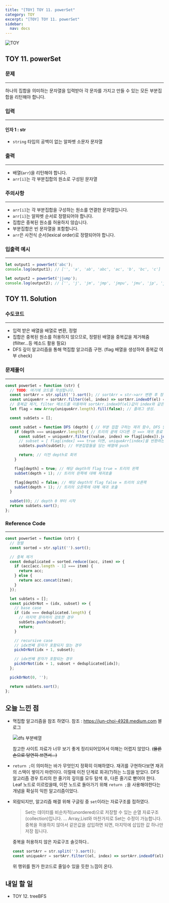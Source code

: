```yaml
---
title: "[TOY] TOY 11. powerSet"
category: TOY
excerpt: "[TOY] TOY 11. powerSet"
sidebar:
  nav: docs
---
```


![TOY](https://user-images.githubusercontent.com/83164003/131701318-f0ff36c4-1fcc-4f21-b978-18a9d8ec3386.jpg)
## TOY 11. powerSet
### 문제
---
하나의 집합을 의미하는 문자열을 입력받아 각 문자를 가지고 만들 수 있는 모든 부분집합을 리턴해야 합니다.



### 입력
---
#### 인자 1 : str
- `string` 타입의 공백이 없는 알파벳 소문자 문자열

### 출력
---
- 배열(`arr`)을 리턴해야 합니다.
- `arr[i]`는 각 부분집합의 원소로 구성된 문자열

### 주의사항
---
- `arr[i]`는 각 부분집합을 구성하는 원소를 연결한 문자열입니다.
- `arr[i]`는 알파벳 순서로 정렬되어야 합니다.
- 집합은 중복된 원소를 허용하지 않습니다.
- 부분집합은 빈 문자열을 포함합니다.
- `arr`은 사전식 순서(lexical order)로 정렬되어야 합니다.

### 입출력 예시
---
```javascript
let output1 = powerSet('abc');
console.log(output1); // ['', 'a', 'ab', 'abc', 'ac', 'b', 'bc', 'c']

let output2 = powerSet('jjump');
console.log(output2); // ['', 'j', 'jm', 'jmp', 'jmpu', 'jmu', 'jp', 'jpu', 'ju', 'm', 'mp', 'mpu', 'mu', 'p', 'pu', 'u']
```


## TOY 11. Solution
### 수도코드
---
- 입력 받은 배열을 배열로 변환, 정렬
- 집합은 중복된 원소를 허용하지 않으므로, 정렬된 배열을 중복값을 제거해줌 (flilter...등 메소드 활용 필요)
- DFS 깊이 알고리즘을 통해 멱집합 알고리즘 구현. (flag 배열을 생성하여 중복값 여부 check)

### 문제풀이
---
```javascript 
const powerSet = function (str) {
  // TODO: 여기에 코드를 작성합니다.
  const sortArr = str.split('').sort(); // sortArr = str->arr 변환 후 정렬한다.
  const uniqueArr = sortArr.filter((el, index) => sortArr.indexOf(el) === index) 
  // 중복값 제거, filter 메소드를 이용하여 sortArr.indexOf(el)값이 index와 같은 조건의 uniqe한 값들로 채운 배열을 선언.
  let flag = new Array(uniqueArr.length).fill(false); // 플래그 생성.

  const subSets = [];

  const subSet = function DFS (depth) { // 부분 집합 구하는 재귀 함수, DFS 알고리즘
    if (depth === uniqueArr.length) { // 트리의 끝에 다다른 것 ==> 재귀 종료 조건
      const subSet = uniqueArr.filter((value, index) => flag[index]).join(''); 
      // subset = [ flag[index] === true 이면, uniqueArr[index]을 반환하는 배열이 생성된다]
      subSets.push(subSet); // 부분집합들을 담는 배열에 push

      return; // 이전 depth로 회귀
    }

    flag[depth] = true; // 해당 depth의 flag true = 트리의 왼쪽
    subSet(depth + 1); // 트리의 왼쪽에 대해 재귀호출

    flag[depth] = false; // 해당 depth의 flag false = 트리의 오른쪽
    subSet(depth + 1); // 트리의 오른쪽에 대해 재귀 호출
  }
  
  subSet(0); // depth 0 부터 시작
  return subSets.sort();
};

```
### Reference Code
---
```javascript
const powerSet = function (str) {
  // 정렬
  const sorted = str.split('').sort();

  // 중복 제거
  const deduplicated = sorted.reduce((acc, item) => {
    if (acc[acc.length - 1] === item) {
      return acc;
    } else {
      return acc.concat(item);
    }
  });

  let subSets = [];
  const pickOrNot = (idx, subset) => {
    // base case
    if (idx === deduplicated.length) {
      // 마지막 문자까지 검토한 경우
      subSets.push(subset);
      return;
    }

    // recursive case
    // idx번째 문자가 포함되지 않는 경우
    pickOrNot(idx + 1, subset);

    // idx번째 문자가 포함되는 경우
    pickOrNot(idx + 1, subset + deduplicated[idx]);
  };

  pickOrNot(0, '');

  return subSets.sort();
};
```
## 오늘 느낀 점
- 멱집합 알고리즘을 참조 하였다. 참조 : <a href="https://jun-choi-4928.medium.com/javascript%EB%A1%9C-%EB%A9%B1%EC%A7%91%ED%95%A9-powerset-%EB%A6%AC%ED%84%B4%ED%95%98%EB%8A%94-%ED%95%A8%EC%88%98-%EA%B5%AC%ED%98%84%ED%95%98%EA%B8%B0-f1cce8cc3268" target="_blank">https://jun-choi-4928.medium.com</a> 블로그

  ![dfs 부분배열 ](https://user-images.githubusercontent.com/83164003/132379995-ab48baeb-7ac0-476d-bd0c-39ca5ca1b140.png)

  참고한 사이트 자료가 너무 보기 좋게 정리되어있어서 이해는 어렵지 않았다. ~~(물론 손으로 당연히 쓰면서...)~~

- `return ;`이 의미하는 바가 무엇인지 정확히 이해하였다. 재귀를 구현하다보면 재귀의 스택이 쌓이기 마련이다. 이럴때 이전 단계로 회귀(?)하는 느낌을 받았다. DFS 알고리즘 경우 트리의 한 줄기의 깊이를 모두 탐색 후, 다른 줄기로 뻗어야 한다. Leaf 노드로 이르렀을때, 이전 노드로 돌아가기 위해 `return ;`을 사용해야한다는 개념을 확실히 익힌 알고리즘이었다.

- 외람되지만, 알고리즘 해결 위해 구글링 중 `set`이라는 자료구조를 접하였다. 
  > Set는 데이터를 비순차적(unordered)으로 저장할 수 있는 순열 자료구조 (collection)입니다. ... Array,List와 마찬가지로 Set는 수정이 가능합니다. 중복을 허용하지 않아서 같은값을 삽입하면 되면, 마지막에 삽입한 값 하나만 저장 됩니다. 

  중복을 허용하지 않은 자료구조 솔깃하다..

  ```javascript
  const sortArr = str.split('').sort();
  const uniqueArr = sortArr.filter((el, index) => sortArr.indexOf(el) === index)
	```
	
	위 행위를 뭔가 한코드로 줄일수 있을 듯한 느낌이 온다.
	
	
## 내일 할 일
- TOY 12. treeBFS
